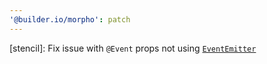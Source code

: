 ```yaml
---
'@builder.io/morpho': patch
---
```


[stencil]: Fix issue with `@Event` props not using [`EventEmitter`](https://stenciljs.com/docs/events#event-decorator)
